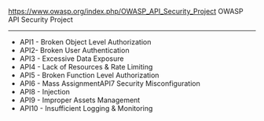 https://www.owasp.org/index.php/OWASP_API_Security_Project
OWASP API Security Project
_______________________________________________________________
-   API1 - Broken Object Level Authorization
-   API2- Broken User Authentication
-   API3 - Excessive Data Exposure
-   API4 - Lack of Resources & Rate Limiting
-   API5 - Broken Function Level Authorization
-   API6 - Mass AssignmentAPI7 Security Misconfiguration
-   API8 - Injection
-   API9 - Improper Assets Management
-   API10 - Insufficient Logging & Monitoring